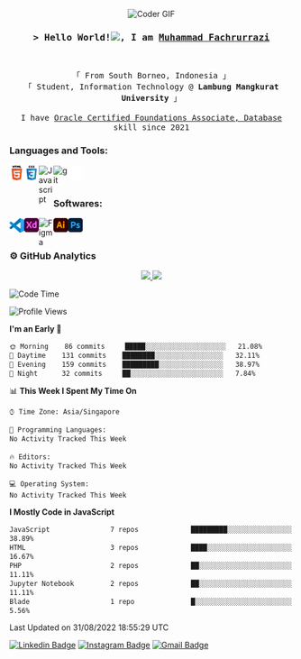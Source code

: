 <p align="center">
           <img src="https://media.giphy.com/media/SWoSkN6DxTszqIKEqv/giphy.gif" alt="Coder GIF" width="400">
</p>
<!-- Intro  -->
<h3 align="center">
        <samp>&gt; Hello World!<img src="https://emojis.slackmojis.com/emojis/images/1588315024/8823/hyperkitty.gif?1588315024" width="30" />, I am
                <b><a target="_blank" href="https://muhfrrazi.me/">Muhammad Fachrurrazi</a></b>
        </samp>
</h3>
<br>

<p align="center">
        <!-- Organisation  -->
        <samp>
                「 From South Borneo, Indonesia 」
                <br>
                「 Student, Information Technology @<b> Lambung Mangkurat University</b> 」
                <br>
                <br>
                I have <a target="_blank" href="https://www.credly.com/badges/1ff1c1cd-313a-44ba-8c3b-3d180a22286b?source=linked_in_profile">Oracle Certified Foundations Associate, Database</a> skill since 2021
        </samp>
</p>

### Languages and Tools:
<a href="https://www.w3.org/html/" target="_blank"><img align="left" alt="HTML5" width="26px" src="https://raw.githubusercontent.com/github/explore/80688e429a7d4ef2fca1e82350fe8e3517d3494d/topics/html/html.png" /></a>
<a href="https://www.w3schools.com/css/" target="_blank"><img align="left" alt="CSS3" width="26px" src="https://raw.githubusercontent.com/github/explore/80688e429a7d4ef2fca1e82350fe8e3517d3494d/topics/css/css.png" /></a>
<a href="https://www.w3schools.com/js/" target="_blank"><img align="left" alt="Javascript" width="26px" src="https://www.freepnglogos.com/uploads/javascript-png/js-logo-png-5.png" /></a>
<a href="https://git-scm.com/" target="_blank"> <img align="left" alt="git" width="26px" src="https://www.vectorlogo.zone/logos/git-scm/git-scm-icon.svg"/> </a>
<a href="https://github.com/Muhfrrazi" target="_blank"> <img align="left" alt="GitHub" width="26px" src="https://github.com/Aakarsh-B/trying-repos/blob/master/github.svg" /> </a>
<br>
<br>

### Softwares:

<img align="left" alt="Visual Studio Code" width="26px" src="https://raw.githubusercontent.com/github/explore/80688e429a7d4ef2fca1e82350fe8e3517d3494d/topics/visual-studio-code/visual-studio-code.png" />
<a href="https://www.adobe.com/products/xd.html" target="_blank"> <img align="left" alt="XD" width="26px" src="https://github.com/Aakarsh-B/trying-repos/blob/master/adobexd.png?raw=true"/> </a> 
<a href="https://www.figma.com" target="_blank"> <img align="left" alt="Figma" width="26px" src="https://i.pinimg.com/originals/17/06/c9/1706c9f16bd08eb5e03f1df3e0a94a1c.png"/> </a>
<a href="https://www.adobe.com/in/products/illustrator.html" target="_blank"> <img align="left" alt="Illustrator" width="26px" src="https://github.com/Aakarsh-B/trying-repos/blob/master/illustrator.png?raw=true"/> </a> 
<a href="https://www.photoshop.com" target="_blank"> <img align="left" alt="Photoshop" width="26px" src="https://github.com/Aakarsh-B/trying-repos/blob/master/photoshop.png?raw=true"/> </a>
<br />
<br />

### ⚙️   GitHub Analytics
<p align="center">
<a href="https://github.com/Muhfrrazi">
  <img height="165em" src="https://github-readme-stats-eight-theta.vercel.app/api?username=Muhfrrazi&show_icons=true&theme=algolia&include_all_commits=true&count_private=true"/>
  <img height="165em" src="https://github-readme-stats-eight-theta.vercel.app/api/top-langs/?username=Muhfrrazi&layout=compact&langs_count=8&theme=algolia"/>
</a>
</p>

<!--START_SECTION:waka-->
![Code Time](http://img.shields.io/badge/Code%20Time-204%20hrs%2025%20mins-blue)

![Profile Views](http://img.shields.io/badge/Profile%20Views-0-blue)

**I'm an Early 🐤** 

```text
🌞 Morning    86 commits     █████░░░░░░░░░░░░░░░░░░░░   21.08% 
🌆 Daytime    131 commits    ████████░░░░░░░░░░░░░░░░░   32.11% 
🌃 Evening    159 commits    █████████░░░░░░░░░░░░░░░░   38.97% 
🌙 Night      32 commits     ██░░░░░░░░░░░░░░░░░░░░░░░   7.84%

```


📊 **This Week I Spent My Time On** 

```text
⌚︎ Time Zone: Asia/Singapore

💬 Programming Languages: 
No Activity Tracked This Week

🔥 Editors: 
No Activity Tracked This Week

💻 Operating System: 
No Activity Tracked This Week

```

**I Mostly Code in JavaScript** 

```text
JavaScript               7 repos             █████████░░░░░░░░░░░░░░░░   38.89% 
HTML                     3 repos             ████░░░░░░░░░░░░░░░░░░░░░   16.67% 
PHP                      2 repos             ██░░░░░░░░░░░░░░░░░░░░░░░   11.11% 
Jupyter Notebook         2 repos             ██░░░░░░░░░░░░░░░░░░░░░░░   11.11% 
Blade                    1 repo              █░░░░░░░░░░░░░░░░░░░░░░░░   5.56%

```



 Last Updated on 31/08/2022 18:55:29 UTC
<!--END_SECTION:waka-->

[![Linkedin Badge](https://img.shields.io/badge/-muhammadfachrurrazi-blue?style=flat-square&logo=Linkedin&logoColor=white&link=https://www.linkedin.com/in/muhammad-fachrurrazi/)](https://www.linkedin.com/in/muhammad-fachrurrazi/) [![Instagram Badge](https://img.shields.io/badge/-@muhfrrazi-DD2A7B?style=flat-square&labelColor=DD2A7B&logo=instagram&logoColor=white&link=https://instagram.com/muhfrrazi)](https://instagram.com/muhfrrazi) [![Gmail Badge](https://img.shields.io/badge/-hey@muhfrrazi.me-c14438?style=flat-square&logo=Gmail&logoColor=white&link=mailto:hey@muhfrrazi.me)](mailto:hey@muhfrrazi.me)




